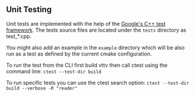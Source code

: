 ## Unit Testing

Unit tests are implemented with the help of the [Google's C++ test framework](https://github.com/google/googletest).
The tests source files are located under the `tests` directory as test_*.cpp.

You might also add an example in the `example` directory which will be also run as a test as defined by the current cmake configuration.

To run the test from the CLI first build vttv then call ctest using the command line:
`ctest --test-dir build`

To run specific tests you can use the ctest search option:
`ctest --test-dir build --verbose -R "reader"`
